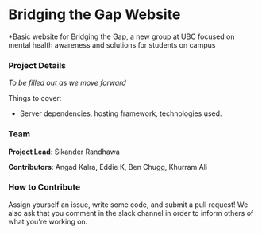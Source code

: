 # Bridging the Gap Website

*Basic website for Bridging the Gap, a new group at UBC focused on mental health awareness and solutions for students on campus

### Project Details
*To be filled out as we move forward*

Things to cover: 
- Server dependencies, hosting framework, technologies used.


### Team 

**Project Lead**: Sikander Randhawa 

**Contributors**: Angad Kalra, Eddie K, Ben Chugg, Khurram Ali

### How to Contribute

Assign yourself an issue, write some code, and submit a pull request! We also ask that you comment in the slack channel in order to inform others of what you're working on. 